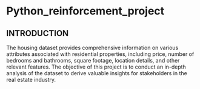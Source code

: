 # Python_reinforcement_project
## INTRODUCTION
The housing dataset provides comprehensive information on various attributes associated with residential properties, including price, number of bedrooms and bathrooms, square footage, location details, and other relevant features. The objective of this project is to conduct an in-depth analysis of the dataset to derive valuable insights for stakeholders in the real estate industry.
